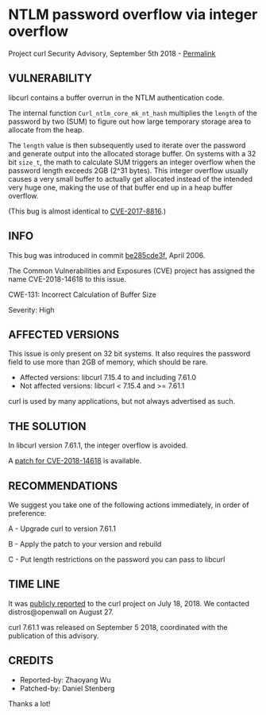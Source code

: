NTLM password overflow via integer overflow
===========================================

Project curl Security Advisory, September 5th 2018 -
[Permalink](https://curl.se/docs/CVE-2018-14618.html)

VULNERABILITY
-------------

libcurl contains a buffer overrun in the NTLM authentication code.

The internal function `Curl_ntlm_core_mk_nt_hash` multiplies the `length` of
the password by two (SUM) to figure out how large temporary storage area to
allocate from the heap.

The `length` value is then subsequently used to iterate over the password and
generate output into the allocated storage buffer. On systems with a 32 bit
`size_t`, the math to calculate SUM triggers an integer overflow when the
password length exceeds 2GB (2^31 bytes). This integer overflow usually causes
a very small buffer to actually get allocated instead of the intended very
huge one, making the use of that buffer end up in a heap buffer overflow.

(This bug is almost identical to
[CVE-2017-8816](https://curl.se/docs/CVE-2017-8816.html).)

INFO
----

This bug was introduced in commit
[be285cde3f](https://github.com/curl/curl/commit/be285cde3f), April 2006.

The Common Vulnerabilities and Exposures (CVE) project has assigned the name
CVE-2018-14618 to this issue.

CWE-131: Incorrect Calculation of Buffer Size

Severity: High

AFFECTED VERSIONS
-----------------

This issue is only present on 32 bit systems. It also requires the password
field to use more than 2GB of memory, which should be rare.

- Affected versions: libcurl 7.15.4 to and including 7.61.0
- Not affected versions: libcurl < 7.15.4 and >= 7.61.1

curl is used by many applications, but not always advertised as such.

THE SOLUTION
------------

In libcurl version 7.61.1, the integer overflow is avoided.

A [patch for
CVE-2018-14618](https://github.com/curl/curl/commit/57d299a499155d4b327e341c6024e293b0418243.patch)
is available.

RECOMMENDATIONS
---------------

We suggest you take one of the following actions immediately, in order of
preference:

 A - Upgrade curl to version 7.61.1

 B - Apply the patch to your version and rebuild

 C - Put length restrictions on the password you can pass to libcurl

TIME LINE
---------

It was [publicly reported](https://github.com/curl/curl/issues/2756) to the
curl project on July 18, 2018.  We contacted distros@openwall on August 27.

curl 7.61.1 was released on September 5 2018, coordinated with the publication
of this advisory.

CREDITS
-------

- Reported-by: Zhaoyang Wu
- Patched-by: Daniel Stenberg

Thanks a lot!
